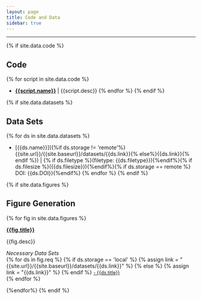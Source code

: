 ```yaml
---
layout: page
title: Code and Data
sidebar: true
---
```


---

{% if site.data.code %}
## Code
{% for script in site.data.code %}
* [**{{script.name}}**]({{site.url}}/{{site.baseurl}}/software/{{script.name}})
  \| {{script.desc}}
{% endfor %}
{% endif %}

{% if site.data.datasets %}
## Data Sets
{% for ds in site.data.datasets %}
* [{{ds.name}}]({%if ds.storage !=
  'remote'%}{{site.url}}/{{site.baseurl}}/datasets/{{ds.link}}{%
  else%}{{ds.link}}{% endif %}) \| {% if ds.filetype %}(filetype:
  {{ds.filetype}}){%endif%}{% if ds.filesize %}({{ds.filesize}}){%endif%}{%
  if ds.storage == remote %} DOI: {{ds.DOI}}{%endif%}
{% endfor %}
{% endif %}

{% if site.data.figures %}
## Figure Generation

{% for fig in site.data.figures %}
<article class="post">

<a class="post-thumbnail" style="background-image: url({{site.url}}/{{site.baseurl}}/assets/img/{{fig.pic}})" href="{{site.baseurl}}/figures/{{fig.pdf}}"> </a>

<div class="post-content">
<b class="post-title"><a href="{{site.url}}/{{site.baseurl}}/software/{{fig.filename}}">{{fig.title}}</a></b>
<p> {{fig.desc}}</p>

<i>Necessary Data Sets </i><br/>
{% for ds in fig.req %}
{% if ds.storage == 'local' %}
{% assign link = "{{site.url}}/{{site.baseurl}}/datasets/{{ds.link}}" %}
{% else %}
{% assign link = "{{ds.link}}" %}
{% endif %}
<a style="font-size: 0.9em;" href="{{link}}"> - {{ds.title}} </a><br/>
{% endfor %}
</div>
</article>
{%endfor%}
{% endif %}
